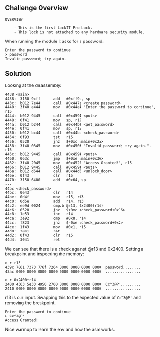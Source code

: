 ## Challenge Overview

```
OVERVIEW

    - This is the first LockIT Pro Lock.
    - This lock is not attached to any hardware security module.
```

When running the module it asks for a password:
```
Enter the password to continue
> password
Invalid password; try again.
```

## Solution

Looking at the disassembly:
```
4438 <main>
4438:  3150 9cff      add	#0xff9c, sp
443c:  b012 7e44      call	#0x447e <create_password>
4440:  3f40 e444      mov	#0x44e4 "Enter the password to continue", r15
4444:  b012 9445      call	#0x4594 <puts>
4448:  0f41           mov	sp, r15
444a:  b012 b244      call	#0x44b2 <get_password>
444e:  0f41           mov	sp, r15
4450:  b012 bc44      call	#0x44bc <check_password>
4454:  0f93           tst	r15
4456:  0520           jnz	$+0xc <main+0x2a>
4458:  3f40 0345      mov	#0x4503 "Invalid password; try again.", r15
445c:  b012 9445      call	#0x4594 <puts>
4460:  063c           jmp	$+0xe <main+0x36>
4462:  3f40 2045      mov	#0x4520 "Access Granted!", r15
4466:  b012 9445      call	#0x4594 <puts>
446a:  b012 d644      call	#0x44d6 <unlock_door>
446e:  0f43           clr	r15
4470:  3150 6400      add	#0x64, sp
---
44bc <check_password>
44bc:  0e43           clr	r14
44be:  0d4f           mov	r15, r13
44c0:  0d5e           add	r14, r13
44c2:  ee9d 0024      cmp.b	@r13, 0x2400(r14)
44c6:  0520           jnz	$+0xc <check_password+0x16>
44c8:  1e53           inc	r14
44ca:  3e92           cmp	#0x8, r14
44cc:  f823           jnz	$-0xe <check_password+0x2>
44ce:  1f43           mov	#0x1, r15
44d0:  3041           ret
44d2:  0f43           clr	r15
44d4:  3041           ret
```

We can see that there is a check against @r13 and 0x2400. Setting a breakpoint and inspecting the memory:
```
> r r13
439c 7061 7373 776f 7264 0000 0000 0000 0000  password........
43ac 0000 0000 0000 0000 0000 0000 0000 0000  ................

> r 0x2400+r14
2400 4363 5e33 4050 2700 0000 0000 0000 0000  Cc^3@P'.........
2410 0000 0000 0000 0000 0000 0000 0000 0000  ................
```

r13 is our input.
Swapping this to the expected value of `Cc^3@P'` and removing the breakpoint.
```
Enter the password to continue
> Cc^3@P'
Access Granted!
```

Nice warmup to learn the env and how the asm works.
